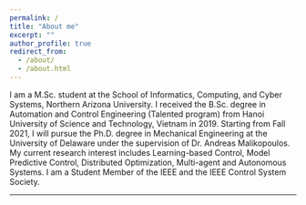 ```yaml
---
permalink: /
title: "About me"
excerpt: ""
author_profile: true
redirect_from:
  - /about/
  - /about.html
---
```


<p>I am a M.Sc. student at the School of Informatics, Computing, and Cyber Systems, Northern Arizona University. I received the B.Sc. degree in Automation and Control Engineering (Talented program) from Hanoi University of Science and Technology, Vietnam in 2019. Starting from Fall 2021, I will pursue the Ph.D. degree in Mechanical Engineering at the University of Delaware under the supervision of Dr. Andreas Malikopoulos.   
My current research interest includes Learning-based Control, Model Predictive Control, Distributed Optimization, Multi-agent and Autonomous Systems. I am a Student Member of the IEEE and the IEEE Control System Society.</p>

<hr />

<!-- # News -->

<!-- * April, 2021: Our article (with Dr. Truong X. Nghiem and Dr. Linh Nguyen), <em>"ADMM-based Adaptive Sampling Strategy for Nonholonomic Mobile Robotic Sensor Networks"</em>, has been accepted for publication in IEEE Sensors Journal.

* Jan, 2021: Our article (with Dr. Truong X. Nghiem and Dr. Linh Nguyen), <em>"An Efficient Adaptive Sampling Approach for Mobile Robotic Sensor Networks using Proximal ADMM"</em>, has been accepted to the 2021 American Control Conference. -->
